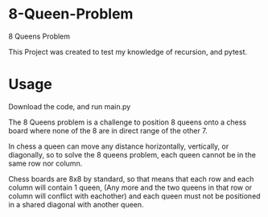 # 8-Queen-Problem
8 Queens Problem

This Project was created to test my knowledge of recursion, and pytest.
# Usage
Download the code, and run main.py

The 8 Queens problem is a challenge to position 8 queens onto a chess board where none of the 8 are in direct range of the other 7.

In chess a queen can move any distance horizontally, vertically, or diagonally, so to solve the 8 queens problem, each queen cannot be in the same row nor column.

Chess boards are 8x8 by standard, so that means that each row and each column will contain 1 queen, (Any more and the two queens in that row or column will conflict with eachother) and each queen must not be positioned in a shared diagonal with another queen.
